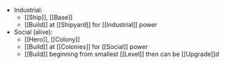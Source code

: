 - Industrial:
	- [[Ship]], [[Base]]
	- [[Build]] at [[Shipyard]] for [[Industrial]] power
- Social (alive):
	- [[Hero]], [[Colony]]
	- [[Build]] at [[Colonies]] for [[Social]] power
	- [[Build]] beginning from smallest [[Level]] then can be [[Upgrade]]d

